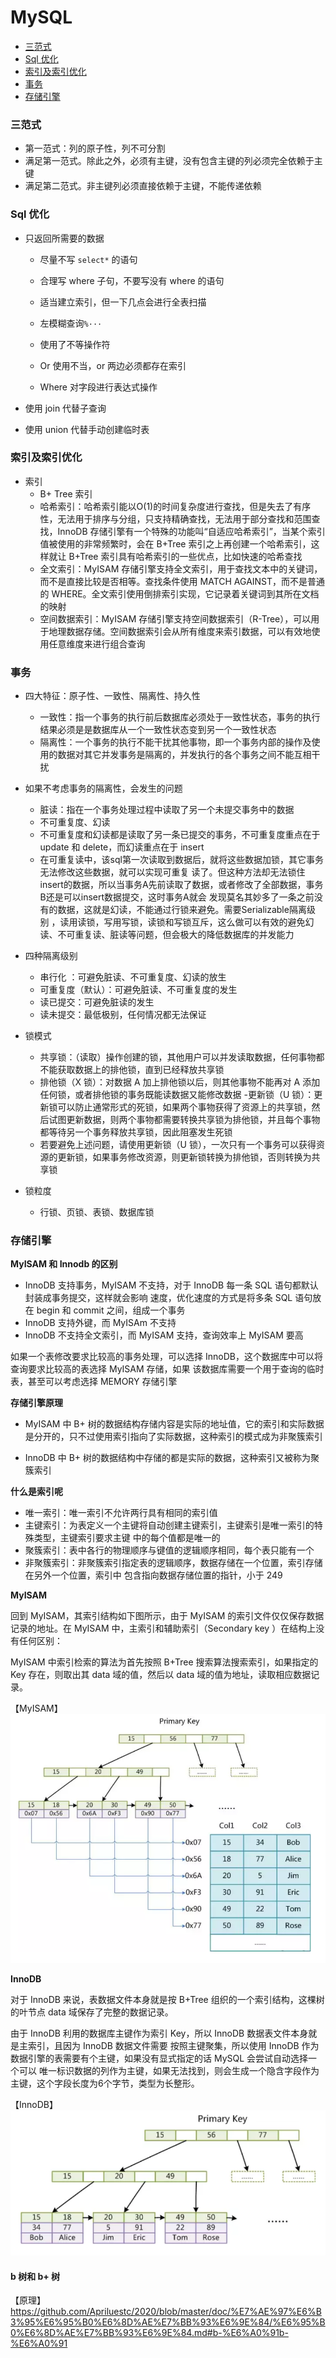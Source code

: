 # MySQL

* [三范式](#三范式)
* [Sql 优化](#sql-优化)
* [索引及索引优化](#索引及索引优化)
* [事务](#事务)
* [存储引擎](#存储引擎)

### 三范式

- 第一范式：列的原子性，列不可分割
- 满足第一范式。除此之外，必须有主键，没有包含主键的列必须完全依赖于主键
- 满足第二范式。非主键列必须直接依赖于主键，不能传递依赖

### Sql 优化

- 只返回所需要的数据
  - 尽量不写 `select*` 的语句
  - 合理写 where 子句，不要写没有 where 的语句

  - 适当建立索引，但一下几点会进行全表扫描
  - 左模糊查询`%···`
  - 使用了不等操作符
  - Or 使用不当，or 两边必须都存在索引
  - Where 对字段进行表达式操作

- 使用 join 代替子查询

- 使用 union 代替手动创建临时表
### 索引及索引优化

- 索引
  - B+ Tree 索引
  - 哈希索引：哈希索引能以O(1)的时间复杂度进行查找，但是失去了有序性，无法用于排序与分组，只支持精确查找，无法用于部分查找和范围查找，InnoDB 存储引擎有一个特殊的功能叫“自适应哈希索引”，当某个索引值被使用的非常频繁时，会在 B+Tree 索引之上再创建一个哈希索引，这样就让 B+Tree 索引具有哈希索引的一些优点，比如快速的哈希查找
  - 全文索引：MyISAM 存储引擎支持全文索引，用于查找文本中的关键词，而不是直接比较是否相等。查找条件使用 MATCH AGAINST，而不是普通的 WHERE。全文索引使用倒排索引实现，它记录着关键词到其所在文档的映射
  - 空间数据索引：MyISAM 存储引擎支持空间数据索引（R-Tree），可以用于地理数据存储。空间数据索引会从所有维度来索引数据，可以有效地使用任意维度来进行组合查询

### 事务

- 四大特征：原子性、一致性、隔离性、持久性
  - 一致性：指一个事务的执行前后数据库必须处于一致性状态，事务的执行结果必须是是数据库从一个一致性状态变到另一个一致性状态
  - 隔离性：一个事务的执行不能干扰其他事物，即一个事务内部的操作及使用的数据对其它并发事务是隔离的，并发执行的各个事务之间不能互相干扰

- 如果不考虑事务的隔离性，会发生的问题
  - 脏读：指在一个事务处理过程中读取了另一个未提交事务中的数据
  - 不可重复度、幻读
  - 不可重复度和幻读都是读取了另一条已提交的事务，不可重复度重点在于 update 和 delete，而幻读重点在于 insert
  - 在可重复读中，该sql第一次读取到数据后，就将这些数据加锁，其它事务无法修改这些数据，就可以实现可重复 读了。但这种方法却无法锁住insert的数据，所以当事务A先前读取了数据，或者修改了全部数据，事务B还是可以insert数据提交，这时事务A就会 发现莫名其妙多了一条之前没有的数据，这就是幻读，不能通过行锁来避免。需要Serializable隔离级别 ，读用读锁，写用写锁，读锁和写锁互斥，这么做可以有效的避免幻读、不可重复读、脏读等问题，但会极大的降低数据库的并发能力

- 四种隔离级别
  - 串行化 ：可避免脏读、不可重复度、幻读的放生
  - 可重复度（默认）：可避免脏读、不可重复度的发生
  - 读已提交：可避免脏读的发生
  - 读未提交：最低极别，任何情况都无法保证

- 锁模式
  - 共享锁：（读取）操作创建的锁，其他用户可以并发读取数据，任何事物都不能获取数据上的排他锁，直到已经释放共享锁
  - 排他锁（X 锁）：对数据 A 加上排他锁以后，则其他事物不能再对 A 添加任何锁，或者排他锁的事务既能读数据又能修改数据
  -更新锁（U 锁）：更新锁可以防止通常形式的死锁，如果两个事物获得了资源上的共享锁，然后试图更新数据，则两个事物都需要转换共享锁为排他锁，并且每个事物都等待另一个事务释放共享锁，因此阻塞发生死锁
  - 若要避免上述问题，请使用更新锁（U 锁），一次只有一个事务可以获得资源的更新锁，如果事务修改资源，则更新锁转换为排他锁，否则转换为共享锁

- 锁粒度
  - 行锁、页锁、表锁、数据库锁

### 存储引擎

**MyISAM 和 Innodb 的区别**

- InnoDB 支持事务，MyISAM 不支持，对于 InnoDB 每一条 SQL 语句都默认封装成事务提交，这样就会影响
速度，优化速度的方式是将多条 SQL 语句放在 begin 和 commit 之间，组成一个事务
- InnoDB 支持外键，而 MyISAm 不支持
- InnoDB 不支持全文索引，而 MyISAM 支持，查询效率上 MyISAM 要高

如果一个表修改要求比较高的事务处理，可以选择 InnoDB，这个数据库中可以将查询要求比较高的表选择 MyISAM 存储，如果
该数据库需要一个用于查询的临时表，甚至可以考虑选择 MEMORY 存储引擎

**存储引擎原理**

- MyISAM 中 B+ 树的数据结构存储内容是实际的地址值，它的索引和实际数据是分开的，只不过使用索引指向了实际数据，这种索引的模式成为非聚簇索引

- InnoDB 中 B+ 树的数据结构中存储的都是实际的数据，这种索引又被称为聚簇索引

**什么是索引呢**

- 唯一索引：唯一索引不允许两行具有相同的索引值
- 主键索引：为表定义一个主键将自动创建主键索引，主键索引是唯一索引的特殊类型，主键索引要求主键
中的每个值都是唯一的
- 聚簇索引：表中各行的物理顺序与键值的逻辑顺序相同，每个表只能有一个
- 非聚簇索引：非聚簇索引指定表的逻辑顺序，数据存储在一个位置，索引存储在另外一个位置，索引中
包含指向数据存储位置的指针，小于 249

**MyISAM**

回到 MyISAM，其索引结构如下图所示，由于 MyISAM 的索引文件仅仅保存数据记录的地址。在 MyISAM 中，主索引和辅助索引（Secondary key
）在结构上没有任何区别：

MyISAM 中索引检索的算法为首先按照 B+Tree 搜索算法搜索索引，如果指定的 Key 存在，则取出其 data 域的值，然后以 data 域的值为地址，读取相应数据记录。

【MyISAM】![](https://github.com/Apriluestc/2020/blob/master/pics/myisam.png)

**InnoDB**

对于 InnoDB 来说，表数据文件本身就是按 B+Tree 组织的一个索引结构，这棵树的叶节点 data 域保存了完整的数据记录。

由于 InnoDB 利用的数据库主键作为索引 Key，所以 InnoDB 数据表文件本身就是主索引，且因为 InnoDB 数据文件需要
按照主键聚集，所以使用 InnoDB 作为数据引擎的表需要有个主键，如果没有显式指定的话 MySQL 会尝试自动选择一个可以
唯一标识数据的列作为主键，如果无法找到，则会生成一个隐含字段作为主键，这个字段长度为6个字节，类型为长整形。

【InnoDB】![](https://github.com/Apriluestc/2020/blob/master/pics/innodb.png)

#### b 树和 b+ 树

【原理】https://github.com/Apriluestc/2020/blob/master/doc/%E7%AE%97%E6%B3%95%E6%95%B0%E6%8D%AE%E7%BB%93%E6%9E%84/%E6%95%B0%E6%8D%AE%E7%BB%93%E6%9E%84.md#b-%E6%A0%91b-%E6%A0%91
